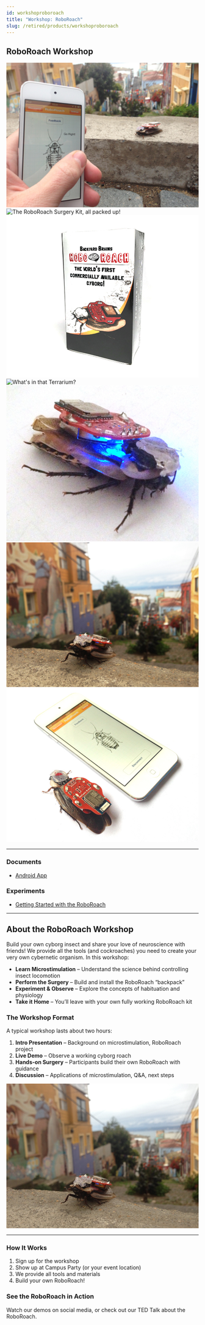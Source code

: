 ```yaml
---
id: workshoproboroach
title: "Workshop: RoboRoach"
slug: /retired/products/workshoproboroach
---
```


## RoboRoach Workshop

![RoboRoach & iPod Beta Testing](./img/roboroachgoright.jpg)
![The RoboRoach Surgery Kit, all packed up!](./img/roboroach_surgerykit_bundle.jpg)
![RoboRoach Box small](./img/roboroach_box.jpg)
![What's in that Terrarium?](./img/roboroach_surgerykit_bundle_whatsinside.jpg)
![The RoboRoach gets connected!](./img/roboroach-connectionlights.jpg)
![The RoboRoach goes for a stroll in Valparaiso](./img/roboroachinvalpo.jpg)
![The RoboRoach iPod](./img/roboroach_ipod.jpg)

---

### Documents

- [Android App](./files/RoboRoach.apk)

### Experiments

- [Getting Started with the RoboRoach](../Experiments/roboroachsurgery.md)

---

## About the RoboRoach Workshop

Build your own cyborg insect and share your love of neuroscience with friends!
We provide all the tools (and cockroaches) you need to create your very own
cybernetic organism. In this workshop:

- **Learn Microstimulation** – Understand the science behind controlling insect locomotion
- **Perform the Surgery** – Build and install the RoboRoach “backpack”
- **Experiment & Observe** – Explore the concepts of habituation and physiology
- **Take it Home** – You’ll leave with your own fully working RoboRoach kit

### The Workshop Format

A typical workshop lasts about two hours:

1. **Intro Presentation** – Background on microstimulation, RoboRoach project
2. **Live Demo** – Observe a working cyborg roach
3. **Hands-on Surgery** – Participants build their own RoboRoach with guidance
4. **Discussion** – Applications of microstimulation, Q&A, next steps

![RoboRoach Main](./img/roboroach.jpg)

---

### How It Works

1. Sign up for the workshop
2. Show up at Campus Party (or your event location)
3. We provide all tools and materials
4. Build your own RoboRoach!

### See the RoboRoach in Action

Watch our demos on social media, or check out our TED Talk about the RoboRoach.

